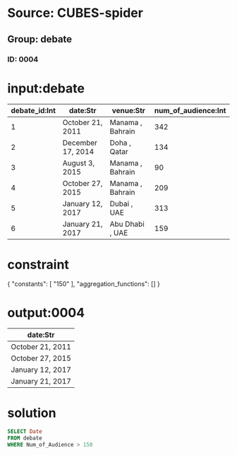 # Source: CUBES-spider
## Group: debate
### ID: 0004

# input:debate

| debate_id:Int | date:Str | venue:Str | num_of_audience:Int |
|---|---|---|---|
| 1 | October 21, 2011 | Manama , Bahrain | 342 |
| 2 | December 17, 2014 | Doha , Qatar | 134 |
| 3 | August 3, 2015 | Manama , Bahrain | 90 |
| 4 | October 27, 2015 | Manama , Bahrain | 209 |
| 5 | January 12, 2017 | Dubai , UAE | 313 |
| 6 | January 21, 2017 | Abu Dhabi , UAE | 159 |

# constraint

{
  "constants": [
    "150"
  ],
  "aggregation_functions": []
}

# output:0004

| date:Str |
|---|
| October 21, 2011 |
| October 27, 2015 |
| January 12, 2017 |
| January 21, 2017 |

# solution

```sql
SELECT Date
FROM debate
WHERE Num_of_Audience > 150
```
